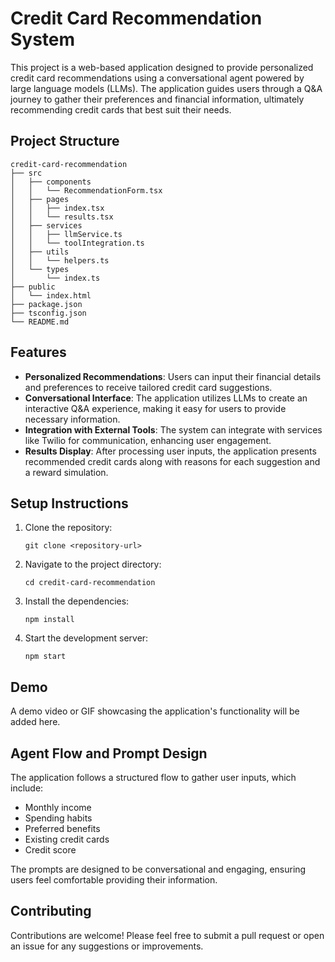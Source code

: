 # Credit Card Recommendation System

This project is a web-based application designed to provide personalized credit card recommendations using a conversational agent powered by large language models (LLMs). The application guides users through a Q&A journey to gather their preferences and financial information, ultimately recommending credit cards that best suit their needs.

## Project Structure

```
credit-card-recommendation
├── src
│   ├── components
│   │   └── RecommendationForm.tsx
│   ├── pages
│   │   ├── index.tsx
│   │   └── results.tsx
│   ├── services
│   │   ├── llmService.ts
│   │   └── toolIntegration.ts
│   ├── utils
│   │   └── helpers.ts
│   └── types
│       └── index.ts
├── public
│   └── index.html
├── package.json
├── tsconfig.json
└── README.md
```

## Features

- **Personalized Recommendations**: Users can input their financial details and preferences to receive tailored credit card suggestions.
- **Conversational Interface**: The application utilizes LLMs to create an interactive Q&A experience, making it easy for users to provide necessary information.
- **Integration with External Tools**: The system can integrate with services like Twilio for communication, enhancing user engagement.
- **Results Display**: After processing user inputs, the application presents recommended credit cards along with reasons for each suggestion and a reward simulation.

## Setup Instructions

1. Clone the repository:
   ```
   git clone <repository-url>
   ```
2. Navigate to the project directory:
   ```
   cd credit-card-recommendation
   ```
3. Install the dependencies:
   ```
   npm install
   ```
4. Start the development server:
   ```
   npm start
   ```

## Demo

A demo video or GIF showcasing the application's functionality will be added here.

## Agent Flow and Prompt Design

The application follows a structured flow to gather user inputs, which include:
- Monthly income
- Spending habits
- Preferred benefits
- Existing credit cards
- Credit score

The prompts are designed to be conversational and engaging, ensuring users feel comfortable providing their information.

## Contributing

Contributions are welcome! Please feel free to submit a pull request or open an issue for any suggestions or improvements.